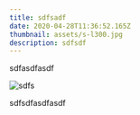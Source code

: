 ```yaml
---
title: sdfsadf
date: 2020-04-28T11:36:52.165Z
thumbnail: assets/s-l300.jpg
description: sdfsdf
---
```

sdfasdfasdf

![sdfs](assets/s-l300.jpg "sdfsd")

sdfsdfasdfasdf